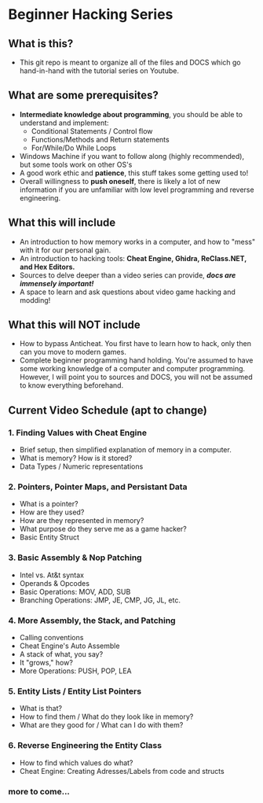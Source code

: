 # Beginner Hacking Series
## What is this?
* This git repo is meant to organize all of the files and DOCS which go hand-in-hand with the tutorial series on Youtube.
## What are some prerequisites?
- **Intermediate knowledge about programming**, you should be able to understand and implement:
  - Conditional Statements / Control flow
  - Functions/Methods and Return statements
  - For/While/Do While Loops
- Windows Machine if you want to follow along (highly recommended), but some tools work on other OS's
- A good work ethic and **patience**, this stuff takes some getting used to!
- Overall willingness to **push oneself**, there is likely a lot of new information if you are unfamiliar with low level programming and reverse engineering.

## What this will include
- An introduction to how memory works in a computer, and how to "mess" with it for our personal gain.
- An introduction to hacking tools: **Cheat Engine, Ghidra, ReClass.NET, and Hex Editors.**
- Sources to delve deeper than a video series can provide, ***docs are immensely important!***
- A space to learn and ask questions about video game hacking and modding!

## What this will NOT include
- How to bypass Anticheat. You first have to learn how to hack, only then can you move to modern games.
- Complete beginner programming hand holding. You're assumed to have some working knowledge of a computer and computer programming. However, I will point you to sources and DOCS, you will not be assumed to know everything beforehand.

## Current Video Schedule (apt to change)
### 1. Finding Values with Cheat Engine
  - Brief setup, then simplified explanation of memory in a computer.
  - What is memory? How is it stored?
  - Data Types / Numeric representations
### 2. Pointers, Pointer Maps, and Persistant Data
  - What is a pointer?
  - How are they used?
  - How are they represented in memory?
  - What purpose do they serve me as a game hacker?
  - Basic Entity Struct
### 3. Basic Assembly & Nop Patching
  - Intel vs. At&t syntax
  - Operands & Opcodes
  - Basic Operations: MOV, ADD, SUB
  - Branching Operations: JMP, JE, CMP, JG, JL, etc.
### 4. More Assembly, the Stack, and Patching
  - Calling conventions
  - Cheat Engine's Auto Assemble
  - A stack of what, you say?
  - It "grows," how?
  - More Operations: PUSH, POP, LEA
### 5. Entity Lists / Entity List Pointers
  - What is that?
  - How to find them / What do they look like in memory?
  - What are they good for / What can I do with them?
### 6. Reverse Engineering the Entity Class
  - How to find which values do what?
  - Cheat Engine: Creating Adresses/Labels from code and structs
 
### more to come...
  
